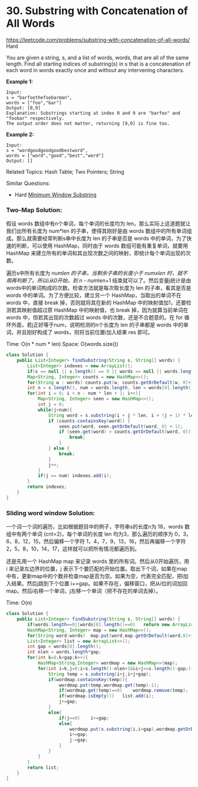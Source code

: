 # 30. Substring with Concatenation of All Words
<https://leetcode.com/problems/substring-with-concatenation-of-all-words/>
Hard

You are given a string, s, and a list of words, words, that are all of the same length. Find all starting indices of substring(s) in s that is a concatenation of each word in words exactly once and without any intervening characters.

 

**Example 1:**

    Input:
    s = "barfoothefoobarman",
    words = ["foo","bar"]
    Output: [0,9]
    Explanation: Substrings starting at index 0 and 9 are "barfoo" and "foobar" respectively.
    The output order does not matter, returning [9,0] is fine too.


**Example 2:**

    Input:
    s = "wordgoodgoodgoodbestword",
    words = ["word","good","best","word"]
    Output: []

Related Topics: Hash Table; Two Pointers; String

Similar Questions:
* Hard [Minimum Window Substring](https://leetcode.com/problems/minimum-window-substring/)


### Two-Map Solution: 
假设 words 数组中有n个单词，每个单词的长度均为 len，那么实际上这道题就让我们出所有长度为 num*len 的子串，使得其刚好是由 words 数组中的所有单词组成。那么就需要经常判断s串中长度为 len 的子串是否是 words 中的单词，为了快速的判断，可以使用 HashMap，同时由于 words 数组可能有重复单词，就要用 HashMap 来建立所有的单词和其出现次数之间的映射，即统计每个单词出现的次数。

遍历s中所有长度为 num*len 的子串，当剩余子串的长度小于 numxlen 时，就不用再判断了。所以i从0开始，到 n - num*len+1 结束就可以了。然后变量j统计是由words中的单词构成的次数。检查方法就是每次取长度为 len 的子串，看其是否是 words 中的单词。为了方便比较，建立另一个 HashMap，当取出的单词不在 words 中，直接 break 掉，否则就将其在新的 HashMap 中的映射值加1，还要检测若其映射值超过原 HashMap 中的映射值，也 break 掉，因为就算当前单词在 words 中，但若其出现的次数超过 words 中的次数，还是不合题意的。在 for 循环外面，若j正好等于num，说明检测的n个长度为 len 的子串都是 words 中的单词，并且刚好构成了 words，则将当前位置i加入结果 res 即可。

Time: O(n * num * len)
Space: O(words.size())
```java
class Solution {
    public List<Integer> findSubstring(String s, String[] words) {
        List<Integer> indexes = new ArrayList();
        if(s == null || s.length() == 0 || words == null || words.length == 0) return indexes;
        Map<String, Integer> counts = new HashMap<>();
        for(String w : words) counts.put(w, counts.getOrDefault(w, 0)+1);
        int n = s.length(), num = words.length, len = words[0].length();
        for(int i = 0; i < n - num * len + 1; i++){
            Map<String, Integer> seen = new HashMap<>();
            int j = 0;
            while(j<num){
                String word = s.substring(i + j * len, i + (j + 1) * len);
                if (counts.containsKey(word)) {
                    seen.put(word, seen.getOrDefault(word, 0) + 1);
                    if (seen.get(word) > counts.getOrDefault(word, 0)) {
                        break;
                    }
                } else {
                    break;
                }
                j++;
            }
            if(j == num) indexes.add(i);
        }
        return indexes;
    }
}
```


### Sliding word window Solution: 
一个词一个词的遍历，比如根据题目中的例子，字符串s的长度n为 18，words 数组中有两个单词 (cnt=2)，每个单词的长度 len 均为3，那么遍历的顺序为 0，3，6，8，12，15，然后偏移一个字符 1，4，7，9，13，16，然后再偏移一个字符 2，5，8，10，14，17，这样就可以把所有情况都遍历到。

还是先用一个 HashMap map 来记录 words 里的所有词。然后从0开始遍历，用 i 来记录左边界的位置，j 表示下个要匹配的开始位置。取出下个词，如果在map中有，更新map中的个数并检查map是否为空。如果为空，代表完全匹配，把i加入结果。然后j跳到下个位置 i+=gap。如果不存在，偏移窗口，把从i位的词加回map。然后i右移一个单词，j左移一个单词（把不存在的单词去掉）。

Time: O(n)

```java
class Solution {
    public List<Integer> findSubstring(String s, String[] words) {
        if(words.length==0||words[0].length()==0)   return new ArrayList<>();
        HashMap<String, Integer> map = new HashMap<>();
        for(String word:words)  map.put(word,map.getOrDefault(word,0)+1);
        List<Integer> list = new ArrayList<>();
        int gap = words[0].length();
        int nlen = words.length*gap;
        for(int k=0;k<gap;k++){
            HashMap<String,Integer> wordmap = new HashMap<>(map);
            for(int i=k,j=0;i<s.length()-nlen+1&&i+j<=s.length()-gap;){
                String temp = s.substring(i+j,i+j+gap);
                if(wordmap.containsKey(temp)){
                    wordmap.put(temp,wordmap.get(temp)-1);
                    if(wordmap.get(temp)==0)    wordmap.remove(temp);
                    if(wordmap.isEmpty())   list.add(i);
                    j+=gap;
                }
                else{
                    if(j==0)    i+=gap;
                    else{
                        wordmap.put(s.substring(i,i+gap),wordmap.getOrDefault(s.substring(i,i+gap),0)+1);
                        i+=gap;
                        j-=gap;
                    }
                }
            }
        }
        return list;
    }
}
```